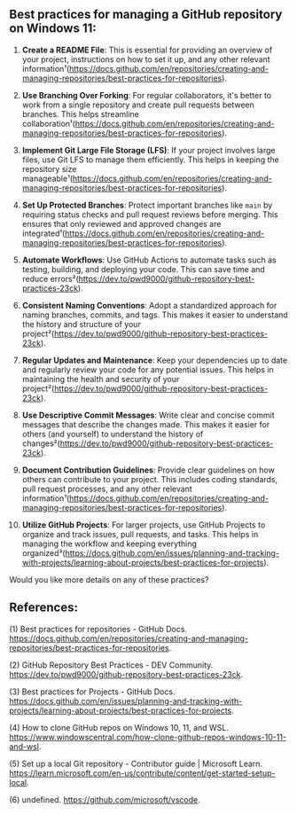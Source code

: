 ## Best practices for managing a GitHub repository on Windows 11:

1. **Create a README File**: This is essential for providing an overview of your project, instructions on how to set it up, and any other relevant information¹(https://docs.github.com/en/repositories/creating-and-managing-repositories/best-practices-for-repositories).

2. **Use Branching Over Forking**: For regular collaborators, it's better to work from a single repository and create pull requests between branches. This helps streamline collaboration¹(https://docs.github.com/en/repositories/creating-and-managing-repositories/best-practices-for-repositories).

3. **Implement Git Large File Storage (LFS)**: If your project involves large files, use Git LFS to manage them efficiently. This helps in keeping the repository size manageable¹(https://docs.github.com/en/repositories/creating-and-managing-repositories/best-practices-for-repositories).

4. **Set Up Protected Branches**: Protect important branches like `main` by requiring status checks and pull request reviews before merging. This ensures that only reviewed and approved changes are integrated¹(https://docs.github.com/en/repositories/creating-and-managing-repositories/best-practices-for-repositories).

5. **Automate Workflows**: Use GitHub Actions to automate tasks such as testing, building, and deploying your code. This can save time and reduce errors²(https://dev.to/pwd9000/github-repository-best-practices-23ck).

6. **Consistent Naming Conventions**: Adopt a standardized approach for naming branches, commits, and tags. This makes it easier to understand the history and structure of your project²(https://dev.to/pwd9000/github-repository-best-practices-23ck).

7. **Regular Updates and Maintenance**: Keep your dependencies up to date and regularly review your code for any potential issues. This helps in maintaining the health and security of your project²(https://dev.to/pwd9000/github-repository-best-practices-23ck).

8. **Use Descriptive Commit Messages**: Write clear and concise commit messages that describe the changes made. This makes it easier for others (and yourself) to understand the history of changes²(https://dev.to/pwd9000/github-repository-best-practices-23ck).

9. **Document Contribution Guidelines**: Provide clear guidelines on how others can contribute to your project. This includes coding standards, pull request processes, and any other relevant information¹(https://docs.github.com/en/repositories/creating-and-managing-repositories/best-practices-for-repositories).

10. **Utilize GitHub Projects**: For larger projects, use GitHub Projects to organize and track issues, pull requests, and tasks. This helps in managing the workflow and keeping everything organized³(https://docs.github.com/en/issues/planning-and-tracking-with-projects/learning-about-projects/best-practices-for-projects).

Would you like more details on any of these practices?

## References:

(1) Best practices for repositories - GitHub Docs. https://docs.github.com/en/repositories/creating-and-managing-repositories/best-practices-for-repositories.

(2) GitHub Repository Best Practices - DEV Community. https://dev.to/pwd9000/github-repository-best-practices-23ck.

(3) Best practices for Projects - GitHub Docs. https://docs.github.com/en/issues/planning-and-tracking-with-projects/learning-about-projects/best-practices-for-projects.

(4) How to clone GitHub repos on Windows 10, 11, and WSL. https://www.windowscentral.com/how-clone-github-repos-windows-10-11-and-wsl.

(5) Set up a local Git repository - Contributor guide | Microsoft Learn. https://learn.microsoft.com/en-us/contribute/content/get-started-setup-local.

(6) undefined. https://github.com/microsoft/vscode.
